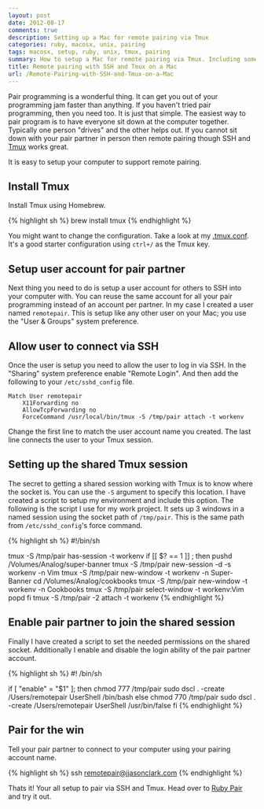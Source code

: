 ```yaml
---
layout: post
date: 2012-08-17
comments: true
description: Setting up a Mac for remote pairing via Tmux
categories: ruby, macosx, unix, pairing
tags: macosx, setup, ruby, unix, tmux, pairing
summary: How to setup a Mac for remote pairing via Tmux. Including some scripts to help automate the process.
title: Remote pairing with SSH and Tmux on a Mac
url: /Remote-Pairing-with-SSH-and-Tmux-on-a-Mac
---
```


Pair programming is a wonderful thing. It can get you out of your programming jam faster than anything. If you haven't tried pair programming, then you need too. It is just that simple. The easiest way to pair program is to have everyone sit down at the computer together. Typically one person "drives" and the other helps out. If you cannot sit down with your pair partner in person then remote pairing though SSH and [Tmux][2] works great.

It is easy to setup your computer to support remote pairing.

## Install Tmux
Install Tmux using Homebrew.

{% highlight sh %}
brew install tmux
{% endhighlight %}

You might want to change the configuration. Take a look at my [.tmux.conf][1]. It's a good starter configuration using `ctrl+/` as the Tmux key.

## Setup user account for pair partner
Next thing you need to do is setup a user account for others to SSH into your computer with. You can reuse the same account for all your pair programming instead of an account per partner. In my case I created a user named `remotepair`. This is setup like any other user on your Mac; you use the "User & Groups" system preference.

## Allow user to connect via SSH
Once the user is setup you need to allow the user to log in via SSH. In the "Sharing" system preference enable "Remote Login". And then add the following to your `/etc/sshd_config` file.

    Match User remotepair
        X11Forwarding no
        AllowTcpForwarding no
        ForceCommand /usr/local/bin/tmux -S /tmp/pair attach -t workenv

Change the first line to match the user account name you created. The last line connects the user to your Tmux session.

## Setting up the shared Tmux session
The secret to getting a shared session working with Tmux is to know where the socket is. You can use the `-S` argument to specify this location. I have created a script to setup my environment and include this option. The following is the script I use for my work project. It sets up 3 windows in a named session using the socket path of `/tmp/pair`. This is the same path from `/etc/sshd_config`'s force command.

{% highlight sh %}
#!/bin/sh

tmux -S /tmp/pair has-session -t workenv
if [[ $? == 1 ]] ; then
    pushd /Volumes/Analog/super-banner
    tmux -S /tmp/pair new-session -d -s workenv -n Vim
    tmux -S /tmp/pair new-window -t workenv -n Super-Banner
    cd /Volumes/Analog/cookbooks
    tmux -S /tmp/pair new-window -t workenv -n Cookbooks
    tmux -S /tmp/pair select-window -t workenv:Vim
    popd
fi
tmux -S /tmp/pair -2 attach -t workenv
{% endhighlight %}

## Enable pair partner to join the shared session
Finally I have created a script to set the needed permissions on the shared socket. Additionally I enable and disable the login ability of the pair partner account.

{% highlight sh %}
#! /bin/sh

if [ "enable" = "$1" ]; then
    chmod 777 /tmp/pair
    sudo dscl . -create /Users/remotepair UserShell /bin/bash
else
    chmod 770 /tmp/pair
    sudo dscl . -create /Users/remotepair UserShell /usr/bin/false
fi
{% endhighlight %}

## Pair for the win
Tell your pair partner to connect to your computer using your pairing account name.

{% highlight sh %}
ssh remotepair@jjasonclark.com
{% endhighlight %}

Thats it! Your all setup to pair via SSH and Tmux. Head over to [Ruby Pair][3] and try it out.

[1]: /data/tmux.conf.txt
[2]: http://tmux.sourceforge.net/
[3]: http://rubypair.com/
